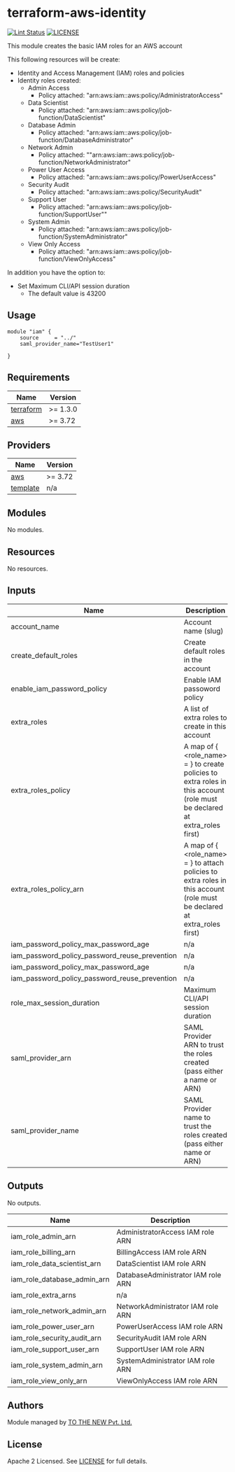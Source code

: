 # terraform-aws-identity

[![Lint Status](https://github.com/tothenew/terraform-aws-identity/workflows/Lint/badge.svg)](https://github.com/tothenew/terraform-aws-identity/actions)
[![LICENSE](https://img.shields.io/github/license/tothenew/terraform-aws-identity)](https://github.com/tothenew/terraform-aws-identity/blob/master/LICENSE)

This module creates the basic IAM roles for an AWS account

This following resources will be create:

 - Identity and Access Management (IAM) roles and policies
 - Identity roles created:
    - Admin Access
      - Policy attached: "arn:aws:iam::aws:policy/AdministratorAccess"
    - Data Scientist
      - Policy attached: "arn:aws:iam::aws:policy/job-function/DataScientist"
    - Database Admin
      - Policy attached: "arn:aws:iam::aws:policy/job-function/DatabaseAdministrator"
    - Network Admin
      - Policy attached: ""arn:aws:iam::aws:policy/job-function/NetworkAdministrator"
    - Power User Access
      - Policy attached: "arn:aws:iam::aws:policy/PowerUserAccess"
    - Security Audit
      - Policy attached: "arn:aws:iam::aws:policy/SecurityAudit"
    - Support User
      - Policy attached: "arn:aws:iam::aws:policy/job-function/SupportUser""
    - System Admin
      - Policy attached: "arn:aws:iam::aws:policy/job-function/SystemAdministrator"
    - View Only Access
      - Policy attached: "arn:aws:iam::aws:policy/job-function/ViewOnlyAccess"

  In addition you have the option to:

   - Set Maximum CLI/API session duration
      - The default value is 43200

## Usage
```
module "iam" {
    source     = "../"
    saml_provider_name="TestUser1"

}
```

<!-- BEGIN_TF_DOCS -->
## Requirements

| Name | Version |
|------|---------|
| <a name="requirement_terraform"></a> [terraform](#requirement\_terraform) | >= 1.3.0 |
| <a name="requirement_aws"></a> [aws](#requirement\_aws) | >= 3.72 |


## Providers

| Name | Version |
|------|---------|
| <a name="provider_aws"></a> [aws](#provider\_aws) | >= 3.72 |
| <a name="provider_template"></a> [template](#provider\_template) | n/a |


## Modules

No modules.

## Resources

No resources.

## Inputs

| Name | Description | Type | Default | Required |
|------|-------------|------|---------|:--------:|
| account\_name | Account name (slug) | `any` | n/a | yes |
| create\_default\_roles | Create default roles in the account | `bool` | `true` | no |
| enable\_iam\_password\_policy | Enable IAM passoword policy | `bool` | `false` | no |
| extra\_roles | A list of extra roles to create in this account | `list` | `[]` | no |
| extra\_roles\_policy | A map of { <role\_name> = <json policy> } to create policies to extra roles in this account (role must be declared at extra\_roles first) | `map` | `{}` | no |
| extra\_roles\_policy\_arn | A map of { <role\_name> = <policy arn> } to attach policies to extra roles in this account (role must be declared at extra\_roles first) | `map` | `{}` | no |
| iam\_password\_policy\_max\_password\_age | n/a | `number` | `90` | no |
| iam\_password\_policy\_password\_reuse\_prevention | n/a | `number` | `12` | no |
| iam\_password\_policy\_max\_password\_age | n/a | `number` | `90` | no |
| iam\_password\_policy\_password\_reuse\_prevention | n/a | `number` | `12` | no |
| role\_max\_session\_duration | Maximum CLI/API session duration | `string` | `"43200"` | no |
| saml\_provider\_arn | SAML Provider ARN to trust the roles created (pass either a name or ARN) | `string` | `""` | no |
| saml\_provider\_name | SAML Provider name to trust the roles created (pass either name or ARN) | `string` | `""` | no |


## Outputs

No outputs.

| Name | Description |
|------|-------------|
| iam\_role\_admin\_arn | AdministratorAccess IAM role ARN |
| iam\_role\_billing\_arn | BillingAccess IAM role ARN |
| iam\_role\_data\_scientist\_arn | DataScientist IAM role ARN |
| iam\_role\_database\_admin\_arn | DatabaseAdministrator IAM role ARN |
| iam\_role\_extra\_arns | n/a |
| iam\_role\_network\_admin\_arn | NetworkAdministrator IAM role ARN |
| iam\_role\_power\_user\_arn | PowerUserAccess IAM role ARN |
| iam\_role\_security\_audit\_arn | SecurityAudit IAM role ARN |
| iam\_role\_support\_user\_arn | SupportUser IAM role ARN |
| iam\_role\_system\_admin\_arn | SystemAdministrator IAM role ARN |
| iam\_role\_view\_only\_arn | ViewOnlyAccess IAM role ARN |

<!-- END_TF_DOCS -->
## Authors

Module managed by [TO THE NEW Pvt. Ltd.](https://github.com/tothenew)

## License

Apache 2 Licensed. See [LICENSE](https://github.com/tothenew/terraform-aws-template/blob/main/LICENSE) for full details.
